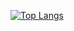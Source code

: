 [![Top Langs](https://github-readme-stats.vercel.app/api/top-langs/?username=NyRakath&layout=compact&theme=tokyonight)](https://github.com/anuraghazra/github-readme-stats)